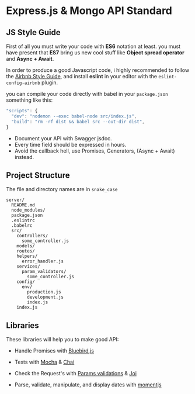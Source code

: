 # Express.js & Mongo API Standard
## JS Style Guide

First of all you must write your code with __ES6__ notation at least. you must have present that __ES7__ bring us new cool stuff like __Object spread operator__ and __Async + Await__.

In order to produce a good Javascript code, i highly recommended to follow the [Airbnb Style Guide](https://github.com/airbnb/javascript), and install __eslint__ in your editor with the `eslint-config-airbnb` plugin.

you can compile your code directly with babel in your `package.json` something like this:

```js
"scripts": {
  "dev": "nodemon --exec babel-node src/index.js",
  "build": "rm -rf dist && babel src --out-dir dist",
}

```

- Document your API with  Swagger jsdoc.
- Every time field should be expressed in hours.
- Avoid the callback hell, use Promises, Generators, (Async + Await) instead.


## Project Structure

The file and directory names are in `snake_case`
```
server/
  README.md
  node_modules/
  package.json
  .eslintrc
  .babelrc
  src/
    controllers/
      some_controller.js
    models/
    routes/
    helpers/
      error_handler.js
    services/
      param_validators/
        some_controller.js
    config/
      env/
        production.js
        development.js
        index.js
    index.js
```

## Libraries

These libraries will help you to make good API:

- Handle Promises with [Bluebird.js](http://bluebirdjs.com/docs/api-reference.html)

-  Tests with [Mocha](https://mochajs.org/) & [Chai](http://chaijs.com/)

- Check the Request's with [Params validations](https://www.npmjs.com/package/express-validation) & [Joi](https://github.com/hapijs/joi)

- Parse, validate, manipulate, and display dates with  [momentjs](https://momentjs.com/)
